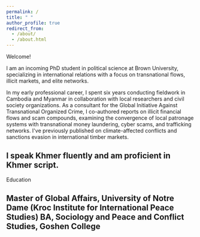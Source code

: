 ```yaml
---
permalink: /
title: " "
author_profile: true
redirect_from: 
  - /about/
  - /about.html
---
```


Welcome!

I am an incoming PhD student in political science at Brown University, specializing in international relations with a focus on transnational flows, illicit markets, and elite networks.

In my early professional career, I spent six years conducting fieldwork in Cambodia and Myanmar in collaboration with local researchers and civil society organizations. As a consultant for the Global Initiative Against Transnational Organized Crime, I co-authored reports on illicit financial flows and scam compounds, examining the convergence of local patronage systems with transnational money laundering, cyber scams, and trafficking networks. I've previously published on climate-affected conflicts and sanctions evasion in international timber markets.

I speak Khmer fluently and am proficient in Khmer script. 
---
Education

Master of Global Affairs, University of Notre Dame (Kroc Institute for International Peace Studies)
BA, Sociology and Peace and Conflict Studies, Goshen College
---
